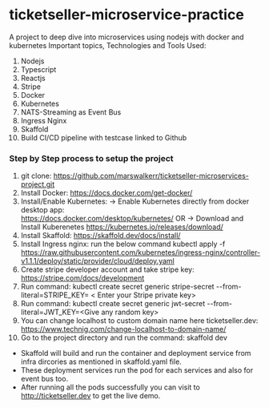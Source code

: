# ticketseller-microservice-practice
A project to deep dive into microservices using nodejs with docker and kubernetes
Important topics, Technologies and Tools Used:
1. Nodejs
2. Typescript
3. Reactjs
4. Stripe
5. Docker
6. Kubernetes
7. NATS-Streaming as Event Bus
8. Ingress Nginx
9. Skaffold
10. Build CI/CD pipeline with testcase linked to Github

### Step by Step process to setup the project

 1. git clone: https://github.com/marswalkerr/ticketseller-microservices-project.git
 2. Install Docker: https://docs.docker.com/get-docker/
 3. Install/Enable Kubernetes: 
	 -> Enable Kubernetes directly from docker desktop app:   
	      https://docs.docker.com/desktop/kubernetes/ 
	      OR
	 -> Download and Install
		  Kuberenetes https://kubernetes.io/releases/download/ 
4. Install Skaffold: https://skaffold.dev/docs/install/
5. Install Ingress nginx: run the below command
kubectl apply -f https://raw.githubusercontent.com/kubernetes/ingress-nginx/controller-v1.1.1/deploy/static/provider/cloud/deploy.yaml
6. Create stripe developer account and take stripe key: https://stripe.com/docs/development
7. Run command: kubectl create secret generic stripe-secret --from-literal=STRIPE_KEY= \< Enter your Stripe private key\>
8. Run command: kubectl create secret generic jwt-secret --from-literal=JWT_KEY=\<Give any random key\>  
9. You can change localhost to custom domain name here ticketseller.dev:
	https://www.technig.com/change-localhost-to-domain-name/
10. Go to the project directory and run the command: skaffold dev 

* Skaffold will build and run the container and deployment service from infra dircories as mentioned in skaffold.yaml file.
* These deployment services run the pod for each services and also for event bus too.
* After running all the pods successfully you can visit to http://ticketseller.dev to get the live demo.
